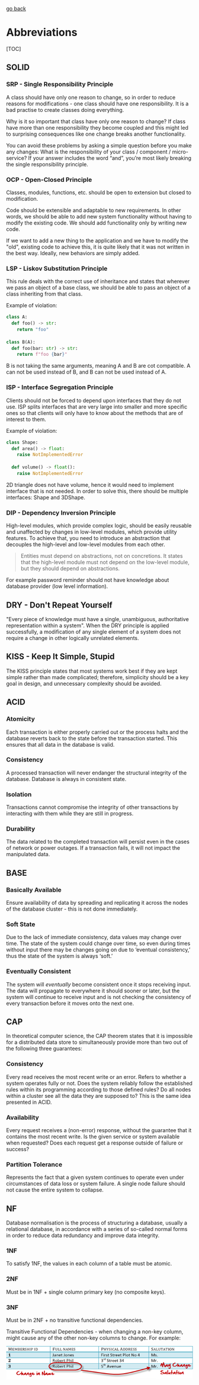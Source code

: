 [go back](https://github.com/pkardas/learning)

# Abbreviations

[TOC]

## SOLID

### SRP - Single Responsibility Principle

A class should have only one reason to change, so in order to reduce reasons for modifications - one class should have one responsibility. It is a bad practise to create classes doing everything.

Why is it so important that class have only one reason to change? If class have more than one responsibility they become coupled and this might led to surprising consequences like one change breaks another functionality.

You can avoid these problems by asking a simple question before you  make any changes: What is the responsibility of your  class / component / micro-service? If your answer includes the word “and”, you’re most likely breaking the single responsibility principle.

### OCP - Open-Closed Principle

Classes, modules, functions, etc. should be open to extension but closed to modification. 

Code should be extensible and adaptable to new requirements. In other words, we should be able to add new system functionality without having to modify the existing code. We should add functionality only by writing new code.

If we want to add a new thing to the application and we have to modify the "old", existing code to achieve this, it is quite likely that it was not written in the best way. Ideally, new behaviors are simply added.

### LSP - Liskov Substitution Principle

This rule deals with the correct use of inheritance and states that wherever we pass an object of a base class, we should be able to pass an object of a class inheriting from that class.

Example of violation:

```python
class A:
  def foo() -> str:
    return "foo"
  
class B(A):
  def foo(bar: str) -> str:
    return f"foo {bar}"
```

B is not taking the same arguments, meaning A and B are cot compatible. A can not be used instead of B, and B can not be used instead of A.

### ISP - Interface Segregation Principle

Clients should not be forced to depend upon interfaces that they do not use. ISP splits interfaces that are very large into smaller and more specific ones so that clients will only have to know about the methods that are of interest to them. 

Example of violation:

```python
class Shape:
  def area() -> float:
    raise NotImplementedError
  
  def volume() -> float():
    raise NotImplementedError
```

2D triangle does not have volume, hence it would need to implement interface that is not needed. In order to solve this, there should be multiple interfaces: Shape and 3DShape.

### DIP - Dependency Inversion Principle

High-level modules, which provide complex logic, should be easily reusable and unaffected by changes in low-level modules, which provide utility features. To achieve that, you need to introduce an abstraction that decouples the high-level and low-level modules from each other.

> Entities must depend on abstractions, not on concretions. It states that the high-level module must not depend on the low-level module, but they should depend on abstractions.

For example password reminder should not have knowledge about database provider (low level information).

## DRY - Don't Repeat Yourself 

"Every piece of knowledge must have a single, unambiguous, authoritative representation within a system". When the DRY principle is applied successfully, a modification of any single element of a system does not require a change in other logically unrelated elements. 

## KISS - Keep It Simple, Stupid

The KISS principle states that most systems work best if they are kept simple rather than made complicated; therefore, simplicity should be a key goal in design, and unnecessary complexity should be avoided. 

## ACID

### Atomicity

Each transaction is either properly carried out or the process halts and the  database reverts back to the state before the transaction started. This ensures that all data in the database is valid.

### Consistency

A processed transaction will never endanger the structural integrity of the database. Database is always in consistent state.

### Isolation

Transactions cannot compromise the integrity of other transactions by interacting with them while they are still in progress.

### Durability

The data related to the completed transaction will persist even in the cases of  network or power outages. If a transaction fails, it will not impact the manipulated data.

## BASE 

### Basically Available

Ensure availability of data by spreading and replicating it across the nodes of the database cluster - this is not done immediately.

### Soft State

Due to the lack of immediate consistency, data values may change over time. The state of the system could change over time, so even during times  without input there may be changes going on due to ‘eventual  consistency,’ thus the state of the system is always ‘soft.’

### Eventually Consistent

The system will *eventually* become consistent once it stops  receiving input. The data will propagate to everywhere it should sooner or later, but the system will continue to receive input and is not  checking the consistency of every transaction before it moves onto the  next one. 

## CAP

In theoretical computer science, the CAP theorem states that it is impossible for a distributed data store to simultaneously provide more than two out of the following three guarantees:

### Consistency

Every read receives the most recent write or an error. Refers to whether a system operates fully or not. Does the system reliably follow the established rules within its programming according to those defined rules? Do all nodes within a cluster see all the data  they are supposed to? This is the same idea presented in ACID.

### Availability

Every request receives a (non-error) response, without the guarantee that it contains the most recent write. Is the given service or system available when requested? Does each request get a response outside of failure or success?

### Partition Tolerance

Represents the fact that a given system continues to operate even under circumstances of data loss or system failure. A single node failure should not cause the entire system to collapse.

## NF 

Database normalisation is the process of structuring a database, usually a relational database, in accordance with a series of so-called normal forms in order to reduce data redundancy and improve data integrity.

### 1NF

To satisfy 1NF, the values in each column of a table must be atomic.

### 2NF

Must be in 1NF + single column primary key (no composite keys).

### 3NF

Must be in 2NF + no transitive functional dependencies.

Transitive Functional Dependencies - when changing a non-key column, might cause any of the other non-key columns to change. For example:

![3nf-violation](../_images/3nf-violation.png)

